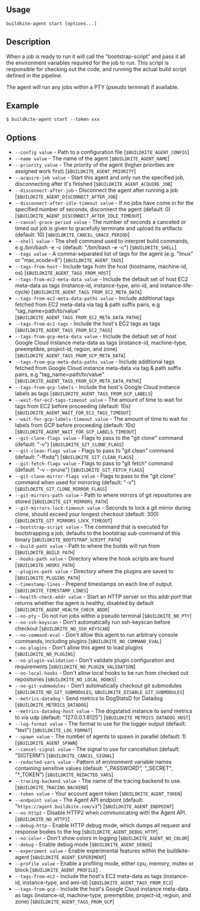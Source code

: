 ## Usage

`buildkite-agent start [options...]`

## Description

When a job is ready to run it will call the "bootstrap-script"
and pass it all the environment variables required for the job to run.
This script is responsible for checking out the code, and running the
actual build script defined in the pipeline.

The agent will run any jobs within a PTY (pseudo terminal) if available.

## Example

    $ buildkite-agent start --token xxx

## Options

* `--config value` - Path to a configuration file [`$BUILDKITE_AGENT_CONFIG`]
* `--name value` - The name of the agent [`$BUILDKITE_AGENT_NAME`]
* `--priority value` - The priority of the agent (higher priorities are assigned work first) [`$BUILDKITE_AGENT_PRIORITY`]
* `--acquire-job value` - Start this agent and only run the specified job, disconnecting after it's finished [`$BUILDKITE_AGENT_ACQUIRE_JOB`]
* `--disconnect-after-job` - Disconnect the agent after running a job [`$BUILDKITE_AGENT_DISCONNECT_AFTER_JOB`]
* `--disconnect-after-idle-timeout value` - If no jobs have come in for the specified number of seconds, disconnect the agent (default: 0) [`$BUILDKITE_AGENT_DISCONNECT_AFTER_IDLE_TIMEOUT`]
* `--cancel-grace-period value` - The number of seconds a canceled or timed out job is given to gracefully terminate and upload its artifacts (default: 10) [`$BUILDKITE_CANCEL_GRACE_PERIOD`]
* `--shell value` - The shell command used to interpret build commands, e.g /bin/bash -e -c (default: "/bin/bash -e -c") [`$BUILDKITE_SHELL`]
* `--tags value` - A comma-separated list of tags for the agent (e.g. "linux" or "mac,xcode=8") [`$BUILDKITE_AGENT_TAGS`]
* `--tags-from-host` - Include tags from the host (hostname, machine-id, os) [`$BUILDKITE_AGENT_TAGS_FROM_HOST`]
* `--tags-from-ec2-meta-data value` - Include the default set of host EC2 meta-data as tags (instance-id, instance-type, ami-id, and instance-life-cycle) [`$BUILDKITE_AGENT_TAGS_FROM_EC2_META_DATA`]
* `--tags-from-ec2-meta-data-paths value` - Include additional tags fetched from EC2 meta-data via tag & path suffix pairs, e.g "tag_name=path/to/value" [`$BUILDKITE_AGENT_TAGS_FROM_EC2_META_DATA_PATHS`]
* `--tags-from-ec2-tags` - Include the host's EC2 tags as tags [`$BUILDKITE_AGENT_TAGS_FROM_EC2_TAGS`]
* `--tags-from-gcp-meta-data value` - Include the default set of host Google Cloud instance meta-data as tags (instance-id, machine-type, preemptible, project-id, region, and zone) [`$BUILDKITE_AGENT_TAGS_FROM_GCP_META_DATA`]
* `--tags-from-gcp-meta-data-paths value` - Include additional tags fetched from Google Cloud instance meta-data via tag & path suffix pairs, e.g "tag_name=path/to/value" [`$BUILDKITE_AGENT_TAGS_FROM_GCP_META_DATA_PATHS`]
* `--tags-from-gcp-labels` - Include the host's Google Cloud instance labels as tags [`$BUILDKITE_AGENT_TAGS_FROM_GCP_LABELS`]
* `--wait-for-ec2-tags-timeout value` - The amount of time to wait for tags from EC2 before proceeding (default: 10s) [`$BUILDKITE_AGENT_WAIT_FOR_EC2_TAGS_TIMEOUT`]
* `--wait-for-gcp-labels-timeout value` - The amount of time to wait for labels from GCP before proceeding (default: 10s) [`$BUILDKITE_AGENT_WAIT_FOR_GCP_LABELS_TIMEOUT`]
* `--git-clone-flags value` - Flags to pass to the "git clone" command (default: "-v") [`$BUILDKITE_GIT_CLONE_FLAGS`]
* `--git-clean-flags value` - Flags to pass to "git clean" command (default: "-ffxdq") [`$BUILDKITE_GIT_CLEAN_FLAGS`]
* `--git-fetch-flags value` - Flags to pass to "git fetch" command (default: "-v --prune") [`$BUILDKITE_GIT_FETCH_FLAGS`]
* `--git-clone-mirror-flags value` - Flags to pass to the "git clone" command when used for mirroring (default: "-v") [`$BUILDKITE_GIT_CLONE_MIRROR_FLAGS`]
* `--git-mirrors-path value` - Path to where mirrors of git repositories are stored [`$BUILDKITE_GIT_MIRRORS_PATH`]
* `--git-mirrors-lock-timeout value` - Seconds to lock a git mirror during clone, should exceed your longest checkout (default: 300) [`$BUILDKITE_GIT_MIRRORS_LOCK_TIMEOUT`]
* `--bootstrap-script value` - The command that is executed for bootstrapping a job, defaults to the bootstrap sub-command of this binary [`$BUILDKITE_BOOTSTRAP_SCRIPT_PATH`]
* `--build-path value` - Path to where the builds will run from [`$BUILDKITE_BUILD_PATH`]
* `--hooks-path value` - Directory where the hook scripts are found [`$BUILDKITE_HOOKS_PATH`]
* `--plugins-path value` - Directory where the plugins are saved to [`$BUILDKITE_PLUGINS_PATH`]
* `--timestamp-lines` - Prepend timestamps on each line of output. [`$BUILDKITE_TIMESTAMP_LINES`]
* `--health-check-addr value` - Start an HTTP server on this addr:port that returns whether the agent is healthy, disabled by default [`$BUILDKITE_AGENT_HEALTH_CHECK_ADDR`]
* `--no-pty` - Do not run jobs within a pseudo terminal [`$BUILDKITE_NO_PTY`]
* `--no-ssh-keyscan` - Don't automatically run ssh-keyscan before checkout [`$BUILDKITE_NO_SSH_KEYSCAN`]
* `--no-command-eval` - Don't allow this agent to run arbitrary console commands, including plugins [`$BUILDKITE_NO_COMMAND_EVAL`]
* `--no-plugins` - Don't allow this agent to load plugins [`$BUILDKITE_NO_PLUGINS`]
* `--no-plugin-validation` - Don't validate plugin configuration and requirements [`$BUILDKITE_NO_PLUGIN_VALIDATION`]
* `--no-local-hooks` - Don't allow local hooks to be run from checked out repositories [`$BUILDKITE_NO_LOCAL_HOOKS`]
* `--no-git-submodules` - Don't automatically checkout git submodules [`$BUILDKITE_NO_GIT_SUBMODULES`, `$BUILDKITE_DISABLE_GIT_SUBMODULES`]
* `--metrics-datadog` - Send metrics to DogStatsD for Datadog [`$BUILDKITE_METRICS_DATADOG`]
* `--metrics-datadog-host value` - The dogstatsd instance to send metrics to via udp (default: "127.0.0.1:8125") [`$BUILDKITE_METRICS_DATADOG_HOST`]
* `--log-format value` - The format to use for the logger output (default: "text") [`$BUILDKITE_LOG_FORMAT`]
* `--spawn value` - The number of agents to spawn in parallel (default: 1) [`$BUILDKITE_AGENT_SPAWN`]
* `--cancel-signal value` - The signal to use for cancellation (default: "SIGTERM") [`$BUILDKITE_CANCEL_SIGNAL`]
* `--redacted-vars value` - Pattern of environment variable names containing sensitive values (default: "*_PASSWORD", "*_SECRET", "*_TOKEN") [`$BUILDKITE_REDACTED_VARS`]
* `--tracing-backend value` - The name of the tracing backend to use. [`$BUILDKITE_TRACING_BACKEND`]
* `--token value` - Your account agent token [`$BUILDKITE_AGENT_TOKEN`]
* `--endpoint value` - The Agent API endpoint (default: "`https://agent.buildkite.com/v3`") [`$BUILDKITE_AGENT_ENDPOINT`]
* `--no-http2` - Disable HTTP2 when communicating with the Agent API. [`$BUILDKITE_NO_HTTP2`]
* `--debug-http` - Enable HTTP debug mode, which dumps all request and response bodies to the log [`$BUILDKITE_AGENT_DEBUG_HTTP`]
* `--no-color` - Don't show colors in logging [`$BUILDKITE_AGENT_NO_COLOR`]
* `--debug` - Enable debug mode [`$BUILDKITE_AGENT_DEBUG`]
* `--experiment value` - Enable experimental features within the buildkite-agent [`$BUILDKITE_AGENT_EXPERIMENT`]
* `--profile value` - Enable a profiling mode, either cpu, memory, mutex or block [`$BUILDKITE_AGENT_PROFILE`]
* `--tags-from-ec2` - Include the host's EC2 meta-data as tags (instance-id, instance-type, and ami-id) [`$BUILDKITE_AGENT_TAGS_FROM_EC2`]
* `--tags-from-gcp` - Include the host's Google Cloud instance meta-data as tags (instance-id, machine-type, preemptible, project-id, region, and zone) [`$BUILDKITE_AGENT_TAGS_FROM_GCP`]

